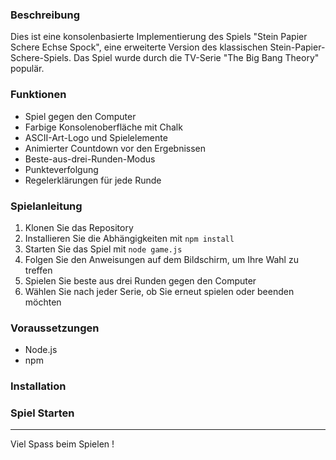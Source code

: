 ### Beschreibung
Dies ist eine konsolenbasierte Implementierung des Spiels "Stein Papier Schere Echse Spock", eine erweiterte Version des klassischen Stein-Papier-Schere-Spiels. Das Spiel wurde durch die TV-Serie "The Big Bang Theory" populär.

### Funktionen
- Spiel gegen den Computer
- Farbige Konsolenoberfläche mit Chalk
- ASCII-Art-Logo und Spielelemente
- Animierter Countdown vor den Ergebnissen
- Beste-aus-drei-Runden-Modus
- Punkteverfolgung
- Regelerklärungen für jede Runde

### Spielanleitung
1. Klonen Sie das Repository
2. Installieren Sie die Abhängigkeiten mit `npm install`
3. Starten Sie das Spiel mit `node game.js`
4. Folgen Sie den Anweisungen auf dem Bildschirm, um Ihre Wahl zu treffen
5. Spielen Sie beste aus drei Runden gegen den Computer
6. Wählen Sie nach jeder Serie, ob Sie erneut spielen oder beenden möchten

### Voraussetzungen
- Node.js
- npm

### Installation

### Spiel Starten

---
Viel Spass beim Spielen !